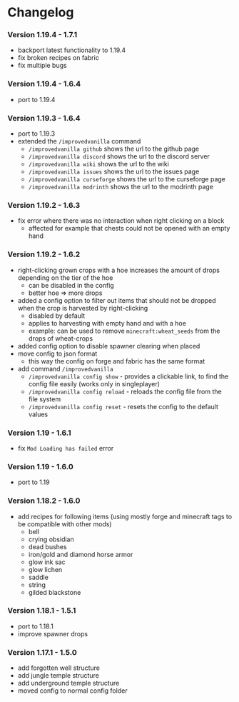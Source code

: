 # Changelog

### Version 1.19.4 - 1.7.1

- backport latest functionality to 1.19.4
- fix broken recipes on fabric
- fix multiple bugs

### Version 1.19.4 - 1.6.4

- port to 1.19.4

### Version 1.19.3 - 1.6.4

- port to 1.19.3
- extended the `/improvedvanilla` command
    - `/improvedvanilla github` shows the url to the github page
    - `/improvedvanilla discord` shows the url to the discord server
    - `/improvedvanilla wiki` shows the url to the wiki
    - `/improvedvanilla issues` shows the url to the issues page
    - `/improvedvanilla curseforge` shows the url to the curseforge page
    - `/improvedvanilla modrinth` shows the url to the modrinth page

### Version 1.19.2 - 1.6.3

- fix error where there was no interaction when right clicking on a block
    - affected for example that chests could not be opened with an empty hand

### Version 1.19.2 - 1.6.2

- right-clicking grown crops with a hoe increases the amount of drops depending on the tier of the hoe
    - can be disabled in the config
    - better hoe => more drops
- added a config option to filter out items that should not be dropped when the crop is harvested by right-clicking
    - disabled by default
    - applies to harvesting with empty hand and with a hoe
    - example: can be used to remove `minecraft:wheat_seeds` from the drops of wheat-crops
- added config option to disable spawner clearing when placed
- move config to json format
    - this way the config on forge and fabric has the same format
- add command `/improvedvanilla`
    - `/improvedvanilla config show` - provides a clickable link, to find the config file easily (works only in
      singleplayer)
    - `/improvedvanilla config reload` - reloads the config file from the file system
    - `/improvedvanilla config reset` - resets the config to the default values

### Version 1.19 - 1.6.1

- fix `Mod Loading has failed` error

### Version 1.19 - 1.6.0

- port to 1.19

### Version 1.18.2 - 1.6.0

- add recipes for following items (using mostly forge and minecraft tags to be compatible with other mods)
    - bell
    - crying obsidian
    - dead bushes
    - iron/gold and diamond horse armor
    - glow ink sac
    - glow lichen
    - saddle
    - string
    - gilded blackstone

### Version 1.18.1 - 1.5.1

- port to 1.18.1
- improve spawner drops

### Version 1.17.1 - 1.5.0

- add forgotten well structure
- add jungle temple structure
- add underground temple structure
- moved config to normal config folder
 
